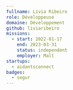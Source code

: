 ```yaml
---
fullname: Livia Ribeiro
role: Développeuse
domaine: Développement
github: liviaribeiro
missions:
  - start: 2022-01-17
    end: 2023-03-31
    status: independent
    employer: Malt
startups:
  - aidantsconnect
badges:
  - segur
---
```


